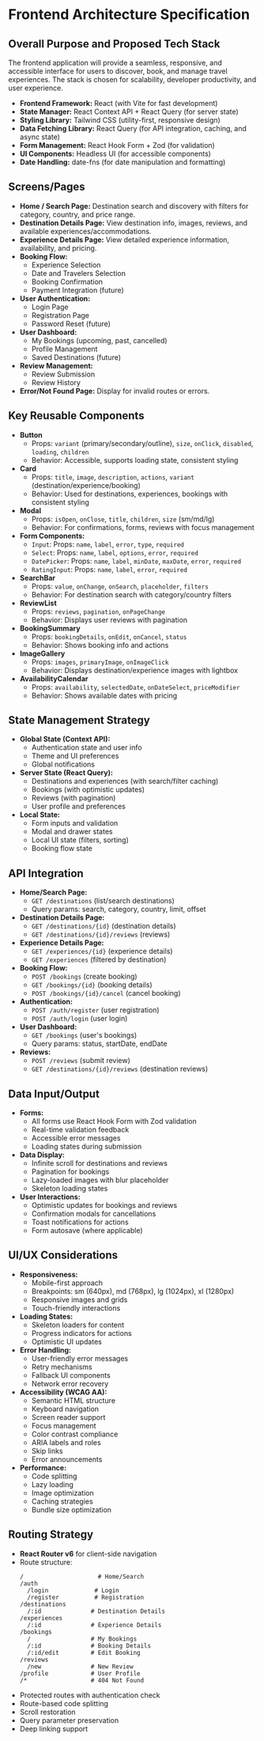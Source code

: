 # Frontend Architecture Specification

## Overall Purpose and Proposed Tech Stack

The frontend application will provide a seamless, responsive, and accessible interface for users to discover, book, and manage travel experiences. The stack is chosen for scalability, developer productivity, and user experience.

- **Frontend Framework:** React (with Vite for fast development)
- **State Manager:** React Context API + React Query (for server state)
- **Styling Library:** Tailwind CSS (utility-first, responsive design)
- **Data Fetching Library:** React Query (for API integration, caching, and async state)
- **Form Management:** React Hook Form + Zod (for validation)
- **UI Components:** Headless UI (for accessible components)
- **Date Handling:** date-fns (for date manipulation and formatting)

## Screens/Pages
- **Home / Search Page:** Destination search and discovery with filters for category, country, and price range.
- **Destination Details Page:** View destination info, images, reviews, and available experiences/accommodations.
- **Experience Details Page:** View detailed experience information, availability, and pricing.
- **Booking Flow:**
  - Experience Selection
  - Date and Travelers Selection
  - Booking Confirmation
  - Payment Integration (future)
- **User Authentication:**
  - Login Page
  - Registration Page
  - Password Reset (future)
- **User Dashboard:**
  - My Bookings (upcoming, past, cancelled)
  - Profile Management
  - Saved Destinations (future)
- **Review Management:**
  - Review Submission
  - Review History
- **Error/Not Found Page:** Display for invalid routes or errors.

## Key Reusable Components
- **Button**
  - Props: `variant` (primary/secondary/outline), `size`, `onClick`, `disabled`, `loading`, `children`
  - Behavior: Accessible, supports loading state, consistent styling
- **Card**
  - Props: `title`, `image`, `description`, `actions`, `variant` (destination/experience/booking)
  - Behavior: Used for destinations, experiences, bookings with consistent styling
- **Modal**
  - Props: `isOpen`, `onClose`, `title`, `children`, `size` (sm/md/lg)
  - Behavior: For confirmations, forms, reviews with focus management
- **Form Components:**
  - `Input`: Props: `name`, `label`, `error`, `type`, `required`
  - `Select`: Props: `name`, `label`, `options`, `error`, `required`
  - `DatePicker`: Props: `name`, `label`, `minDate`, `maxDate`, `error`, `required`
  - `RatingInput`: Props: `name`, `label`, `error`, `required`
- **SearchBar**
  - Props: `value`, `onChange`, `onSearch`, `placeholder`, `filters`
  - Behavior: For destination search with category/country filters
- **ReviewList**
  - Props: `reviews`, `pagination`, `onPageChange`
  - Behavior: Displays user reviews with pagination
- **BookingSummary**
  - Props: `bookingDetails`, `onEdit`, `onCancel`, `status`
  - Behavior: Shows booking info and actions
- **ImageGallery**
  - Props: `images`, `primaryImage`, `onImageClick`
  - Behavior: Displays destination/experience images with lightbox
- **AvailabilityCalendar**
  - Props: `availability`, `selectedDate`, `onDateSelect`, `priceModifier`
  - Behavior: Shows available dates with pricing

## State Management Strategy
- **Global State (Context API):**
  - Authentication state and user info
  - Theme and UI preferences
  - Global notifications
- **Server State (React Query):**
  - Destinations and experiences (with search/filter caching)
  - Bookings (with optimistic updates)
  - Reviews (with pagination)
  - User profile and preferences
- **Local State:**
  - Form inputs and validation
  - Modal and drawer states
  - Local UI state (filters, sorting)
  - Booking flow state

## API Integration
- **Home/Search Page:**
  - `GET /destinations` (list/search destinations)
  - Query params: search, category, country, limit, offset
- **Destination Details Page:**
  - `GET /destinations/{id}` (destination details)
  - `GET /destinations/{id}/reviews` (reviews)
- **Experience Details Page:**
  - `GET /experiences/{id}` (experience details)
  - `GET /experiences` (filtered by destination)
- **Booking Flow:**
  - `POST /bookings` (create booking)
  - `GET /bookings/{id}` (booking details)
  - `POST /bookings/{id}/cancel` (cancel booking)
- **Authentication:**
  - `POST /auth/register` (user registration)
  - `POST /auth/login` (user login)
- **User Dashboard:**
  - `GET /bookings` (user's bookings)
  - Query params: status, startDate, endDate
- **Reviews:**
  - `POST /reviews` (submit review)
  - `GET /destinations/{id}/reviews` (destination reviews)

## Data Input/Output
- **Forms:**
  - All forms use React Hook Form with Zod validation
  - Real-time validation feedback
  - Accessible error messages
  - Loading states during submission
- **Data Display:**
  - Infinite scroll for destinations and reviews
  - Pagination for bookings
  - Lazy-loaded images with blur placeholder
  - Skeleton loading states
- **User Interactions:**
  - Optimistic updates for bookings and reviews
  - Confirmation modals for cancellations
  - Toast notifications for actions
  - Form autosave (where applicable)

## UI/UX Considerations
- **Responsiveness:**
  - Mobile-first approach
  - Breakpoints: sm (640px), md (768px), lg (1024px), xl (1280px)
  - Responsive images and grids
  - Touch-friendly interactions
- **Loading States:**
  - Skeleton loaders for content
  - Progress indicators for actions
  - Optimistic UI updates
- **Error Handling:**
  - User-friendly error messages
  - Retry mechanisms
  - Fallback UI components
  - Network error recovery
- **Accessibility (WCAG AA):**
  - Semantic HTML structure
  - Keyboard navigation
  - Screen reader support
  - Focus management
  - Color contrast compliance
  - ARIA labels and roles
  - Skip links
  - Error announcements
- **Performance:**
  - Code splitting
  - Lazy loading
  - Image optimization
  - Caching strategies
  - Bundle size optimization

## Routing Strategy
- **React Router v6** for client-side navigation
- Route structure:
  ```
  /                     # Home/Search
  /auth
    /login             # Login
    /register          # Registration
  /destinations
    /:id              # Destination Details
  /experiences
    /:id              # Experience Details
  /bookings
    /                 # My Bookings
    /:id              # Booking Details
    /:id/edit         # Edit Booking
  /reviews
    /new              # New Review
  /profile            # User Profile
  /*                  # 404 Not Found
  ```
- Protected routes with authentication check
- Route-based code splitting
- Scroll restoration
- Query parameter preservation
- Deep linking support